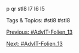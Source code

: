 p qr
stI8
I7
I6
I5

   Tags & Topics:
   #sti8
   #stI8

[Previous: #AdvIT-Folien_13](AdvIT-Folien_13.md)

[Next: #AdvIT-Folien_13](AdvIT-Folien_13.md)
